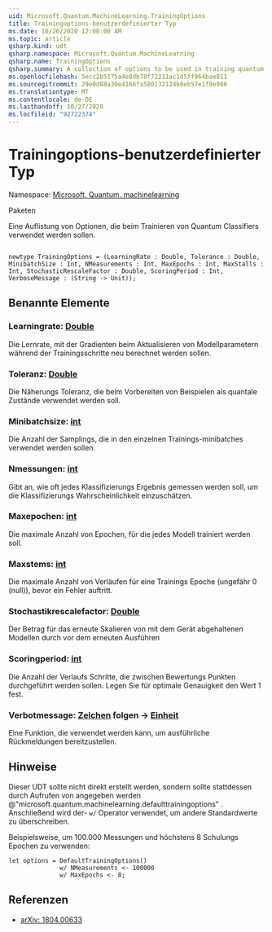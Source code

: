 ```yaml
---
uid: Microsoft.Quantum.MachineLearning.TrainingOptions
title: Trainingoptions-benutzerdefinierter Typ
ms.date: 10/26/2020 12:00:00 AM
ms.topic: article
qsharp.kind: udt
qsharp.namespace: Microsoft.Quantum.MachineLearning
qsharp.name: TrainingOptions
qsharp.summary: A collection of options to be used in training quantum classifiers.
ms.openlocfilehash: 5ecc2b5175a4e8db78f72311ac1d5ff964bae811
ms.sourcegitcommit: 29e0d88a30e4166fa580132124b0eb57e1f0e986
ms.translationtype: MT
ms.contentlocale: de-DE
ms.lasthandoff: 10/27/2020
ms.locfileid: "92722374"
---
```

# <a name="trainingoptions-user-defined-type"></a>Trainingoptions-benutzerdefinierter Typ

Namespace: [Microsoft. Quantum. machinelearning](xref:Microsoft.Quantum.MachineLearning)

Paketen [](https://nuget.org/packages/)


Eine Auflistung von Optionen, die beim Trainieren von Quantum Classifiers verwendet werden sollen.

```qsharp

newtype TrainingOptions = (LearningRate : Double, Tolerance : Double, MinibatchSize : Int, NMeasurements : Int, MaxEpochs : Int, MaxStalls : Int, StochasticRescaleFactor : Double, ScoringPeriod : Int, VerboseMessage : (String -> Unit));
```



## <a name="named-items"></a>Benannte Elemente

### <a name="learningrate--double"></a>Learningrate: [Double](xref:microsoft.quantum.lang-ref.double)

Die Lernrate, mit der Gradienten beim Aktualisieren von Modellparametern während der Trainingsschritte neu berechnet werden sollen.
### <a name="tolerance--double"></a>Toleranz: [Double](xref:microsoft.quantum.lang-ref.double)

Die Näherungs Toleranz, die beim Vorbereiten von Beispielen als quantale Zustände verwendet werden soll.
### <a name="minibatchsize--int"></a>Minibatchsize: [int](xref:microsoft.quantum.lang-ref.int)

Die Anzahl der Samplings, die in den einzelnen Trainings-minibatches verwendet werden sollen.
### <a name="nmeasurements--int"></a>Nmessungen: [int](xref:microsoft.quantum.lang-ref.int)

Gibt an, wie oft jedes Klassifizierungs Ergebnis gemessen werden soll, um die Klassifizierungs Wahrscheinlichkeit einzuschätzen.
### <a name="maxepochs--int"></a>Maxepochen: [int](xref:microsoft.quantum.lang-ref.int)

Die maximale Anzahl von Epochen, für die jedes Modell trainiert werden soll.
### <a name="maxstalls--int"></a>Maxstems: [int](xref:microsoft.quantum.lang-ref.int)

Die maximale Anzahl von Verläufen für eine Trainings Epoche (ungefähr 0 (null)), bevor ein Fehler auftritt.
### <a name="stochasticrescalefactor--double"></a>Stochastikrescalefactor: [Double](xref:microsoft.quantum.lang-ref.double)

Der Betrag für das erneute Skalieren von mit dem Gerät abgehaltenen Modellen durch vor dem erneuten Ausführen
### <a name="scoringperiod--int"></a>Scoringperiod: [int](xref:microsoft.quantum.lang-ref.int)

Die Anzahl der Verlaufs Schritte, die zwischen Bewertungs Punkten durchgeführt werden sollen.
Legen Sie für optimale Genauigkeit den Wert 1 fest.
### <a name="verbosemessage--string---unit"></a>Verbotmessage: [Zeichen](xref:microsoft.quantum.lang-ref.string) folgen -> [Einheit](xref:microsoft.quantum.lang-ref.unit)

Eine Funktion, die verwendet werden kann, um ausführliche Rückmeldungen bereitzustellen.

## <a name="remarks"></a>Hinweise

Dieser UDT sollte nicht direkt erstellt werden, sondern sollte stattdessen durch Aufrufen von angegeben werden @"microsoft.quantum.machinelearning.defaulttrainingoptions" . Anschließend wird der- `w/` Operator verwendet, um andere Standardwerte zu überschreiben.

Beispielsweise, um 100.000 Messungen und höchstens 8 Schulungs Epochen zu verwenden:

```Q#
let options = DefaultTrainingOptions()
              w/ NMeasurements <- 100000
              w/ MaxEpochs <- 8;
```

## <a name="references"></a>Referenzen

- [arXiv: 1804.00633](https://arxiv.org/abs/1804.00633)